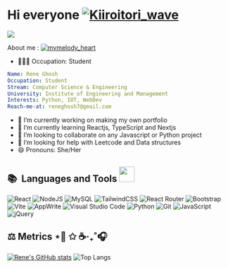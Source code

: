 
# Hi everyone [![Kiiroitori_wave](https://cdn3.emoji.gg/emojis/9085-kiiroitori-wave.gif)](https://emoji.gg/emoji/9085-kiiroitori-wave)

 
 ![](https://komarev.com/ghpvc/?username=reneryu5) 

About me : [![mymelody_heart](https://cdn3.emoji.gg/emojis/1973-mymelody-heart.gif)](https://emoji.gg/emoji/1973-mymelody-heart)
- 👩🏻‍🎓 Occupation: Student
```yaml
Name: Rene Ghosh
Occupation: Student
Stream: Computer Science & Engineering 
University: Institute of Engineering and Management
Interests: Python, IOT, WebDev
Reach-me-at: reneghosh7@gmail.com
```

- 🔭 I’m currently working on making my own portfolio
- 🌱 I’m currently learning Reactjs, TypeScript and Nextjs
- 👯 I’m looking to collaborate on any Javascript or Python project
- 🤔 I’m looking for help with Leetcode and Data structures
- 😄 Pronouns: She/Her

<h2 align="left">📚&nbsp; Languages and Tools <img src = "https://media.tenor.com/lNtmoshuUI8AAAAi/bahroo-hacker.gif" width = 35px></h2>

![React](https://img.shields.io/badge/react-%2320232a.svg?style=for-the-badge&logo=react&logoColor=%2361DAFB)
![NodeJS](https://img.shields.io/badge/node.js-6DA55F?style=for-the-badge&logo=node.js&logoColor=white)
![MySQL](https://img.shields.io/badge/mysql-%2300f.svg?style=for-the-badge&logo=mysql&logoColor=white)
![TailwindCSS](https://img.shields.io/badge/tailwindcss-%2338B2AC.svg?style=for-the-badge&logo=tailwind-css&logoColor=white)
![React Router](https://img.shields.io/badge/React_Router-CA4245?style=for-the-badge&logo=react-router&logoColor=white)
![Bootstrap](https://img.shields.io/badge/bootstrap-%238511FA.svg?style=for-the-badge&logo=bootstrap&logoColor=white)
![Vite](https://img.shields.io/badge/vite-%23646CFF.svg?style=for-the-badge&logo=vite&logoColor=white)
![AppWrite](https://img.shields.io/badge/Appwrite-F02E65?style=for-the-badge&logo=Appwrite&logoColor=black)
![Visual Studio Code](https://img.shields.io/badge/Visual%20Studio%20Code-0078d7.svg?style=for-the-badge&logo=visual-studio-code&logoColor=white)
![Python](https://img.shields.io/badge/python-3670A0?style=for-the-badge&logo=python&logoColor=ffdd54)
![Git](https://img.shields.io/badge/git-%23F05033.svg?style=for-the-badge&logo=git&logoColor=white)
![JavaScript](https://img.shields.io/badge/javascript-%23323330.svg?style=for-the-badge&logo=javascript&logoColor=%23F7DF1E)
![jQuery](https://img.shields.io/badge/jQuery-0769AD?style=for-the-badge&logo=jquery&logoColor=white)


## ⚖️ Metrics ⋆📜 ✩ ☕‧₊˚🎧
[![Rene's GitHub stats](https://github-readme-stats.vercel.app/api?username=reneryu5)](https://github.com/anuraghazra/github-readme-stats)
![Top Langs](https://github-readme-stats.vercel.app/api/top-langs/?username=reneryu5&size_weight=0.5&count_weight=0.5)

